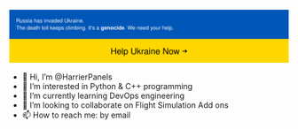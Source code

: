 [![SWUbanner](https://raw.githubusercontent.com/vshymanskyy/StandWithUkraine/main/banner2-direct.svg)](https://github.com/vshymanskyy/StandWithUkraine/blob/main/docs/README.md)
- 👋 Hi, I’m @HarrierPanels
- 👀 I’m interested in Python & C++ programming
- 🌱 I’m currently learning DevOps engineering
- 💞️ I’m looking to collaborate on Flight Simulation Add ons
- 📫 How to reach me: by email

<!---
HarrierPanels/HarrierPanels is a ✨ special ✨ repository because its `README.md` (this file) appears on your GitHub profile.
You can click the Preview link to take a look at your changes.
--->
